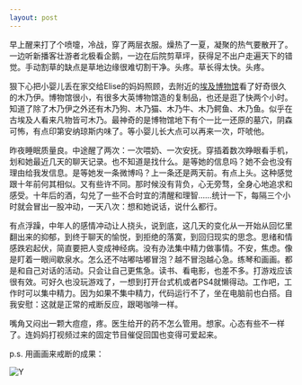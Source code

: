 ```yaml
---
layout: post
---
```


早上醒来打了个喷嚏，冷战，穿了两层衣服。燥热了一夏，凝聚的热气要散开了。一边听新播客壮游者北极看企鹅，一边在后院剪草坪，获得足不出户走遍天下的错觉。手动割草的缺点是草地边缘很难切割干净。头疼。草长得太快。头疼。

狠下心把小婴儿丢在家交给Elise的妈妈照顾，去附近的[埃及博物馆](https://egyptianmuseum.org/)看了好奇很久的木乃伊。博物馆很小，有很多大英博物馆造的复制品，也还是逛了快两个小时。知道了除了木乃伊之外还有木乃狗、木乃猫、木乃牛、木乃鳄鱼、木乃鱼。似乎在古埃及人看来凡物皆可木乃。最神奇的是博物馆地下有个一比一还原的墓穴，阴森可怖，有点印第安纳琼斯内味了。等小婴儿长大点可以再来一次，吓唬他。

昨夜睡眠质量良。中途醒了两次：一次喂奶、一次安抚。穿插着数次睁眼看手机，划和她最近几天的聊天记录。也不知道是找什么。是等她的信息吗？她不会也没有理由给我发信息。是等她发一条微博吗？上一条还是两天前。有点上头。这种感觉跟十年前何其相似。又有些许不同。那时候没有背负，心无旁骛，全身心地追求和感受。十年后的酒，勾兑了一些不合时宜的清醒和理智……统计一下，每隔三个小时就会冒出一股冲动，一天八次：想和她说话，说什么都行。

有点浮躁，中年人的感情冲动让人挠头，说到底，这几天的变化从一开始从回忆里翻出来的抑郁，到终于聊天的愉悦，到拒绝的落寞，到回归现实的思念。思绪和情感跌宕起伏，简直要把人变成神经病。没有办法集中精力做事情。不安，焦虑。像是盯着一眼间歇泉水。怎么还不咕嘟咕嘟冒泡？越不冒泡越心急。练琴和画画。都是和自己对话的活动。只会让自己更焦急。读书、看电影，也差不多。打游戏应该很有效。可好久也没玩游戏了，一想到打开台式机或者PS4就懒得动。工作吧，工作时可以集中精力。因为如果不集中精力，代码运行不了，坐在电脑前也白搭。自我安慰：这就是正常的戒断反应，跟喝咖啡一样。

嘴角又闷出一颗大痘痘，疼。医生给开的药不怎么管用。想家。心态有些不一样了。连妈妈打视频过来的固定节目催促回国也变得可爱起来。

p.s. 用画画来戒断的成果：

![Y](https://user-images.githubusercontent.com/7303373/135034837-1fdd36ce-1934-45e2-ac6e-16e05f7cd07f.png)